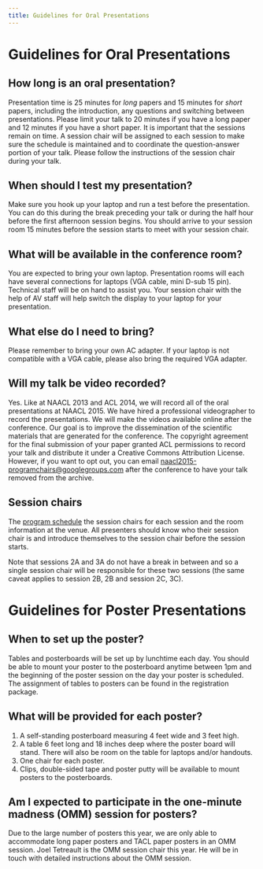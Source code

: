 ```yaml
---
title: Guidelines for Oral Presentations
---
```


# Guidelines for Oral Presentations

## How long is an oral presentation? 

Presentation time is 25 minutes for *long* papers and 15 minutes for *short* papers, including the introduction, any questions and switching between presentations. Please limit your talk to 20 minutes if you have a long paper and 12 minutes if you have a short paper. It is important that the sessions remain on time. A session chair will be assigned to each session to make sure the schedule is maintained and to coordinate the question-answer portion of your talk. Please follow the instructions of the session chair during your talk.

## When should I test my presentation? 

Make sure you hook up your laptop and run a test before the presentation.  You can do this during the break preceding your talk or during the half hour before the first afternoon session begins.  You should arrive to your session room 15 minutes before the session starts to meet with your session chair.

## What will be available in the conference room?

You are expected to bring your own laptop. Presentation rooms will each have several connections for laptops (VGA cable, mini D-sub 15 pin).  Technical staff will be on hand to assist you. Your session chair with the help of AV staff will help switch the display to your laptop for your presentation. 

## What else do I need to bring? 

Please remember to bring your own AC adapter. If your laptop is not compatible with a VGA cable, please also bring the required VGA adapter.  

## Will my talk be video recorded? 

Yes. Like at NAACL 2013 and ACL 2014, we will record all of the oral presentations at NAACL 2015. We have hired a professional videographer to record the presentations. We will make the videos available online after the conference. Our goal is to improve the dissemination of the scientific materials that are generated for the conference.  The copyright agreement for the final submission of your paper granted ACL permissions to record your talk and distribute it under a Creative Commons Attribution License.  However, if you want to opt out, you can email naacl2015-programchairs@googlegroups.com after the conference to have your talk removed from the archive.

## Session chairs

The [program schedule](schedule.html) the session chairs for each session and the room information at the venue. All presenters should know who their session chair is and introduce themselves to the session chair before the session starts.

Note that sessions 2A and 3A do not have a break in between and so a single session chair will be responsible for these two sessions (the same caveat applies to session 2B, 2B and session 2C, 3C).

# Guidelines for Poster Presentations

## When to set up the poster? 

Tables and posterboards will be set up by lunchtime each day.  You should be able to mount your poster to the posterboard anytime between 1pm and the beginning of the poster session on the day your poster is scheduled. The assignment of tables to posters can be found in the registration package. 

## What will be provided for each poster? 

1. A self-standing posterboard measuring 4 feet wide and 3 feet high.
2. A table 6 feet long and 18 inches deep where the poster board will stand.  There will also be room on the table for laptops and/or handouts.
3. One chair for each poster.
4. Clips, double-sided tape and poster putty will be available to mount posters to the posterboards.

## Am I expected to participate in the one-minute madness (OMM) session for posters? 

Due to the large number of posters this year, we are only able to accommodate long paper posters and TACL paper posters in an OMM session. Joel Tetreault is the OMM session chair this year. He will be in touch with detailed instructions about the OMM session.

